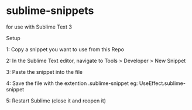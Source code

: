 # sublime-snippets

for use with Sublime Text 3


Setup

1: Copy a snippet you want to use from this Repo

2: In the Sublime Text editor, navigate to Tools > Developer > New Snippet 

3: Paste the snippet into the file

4: Save the file with the extention .sublime-snippet
  eg: UseEffect.sublime-snippet
  
5: Restart Sublime (close it and reopen it)
